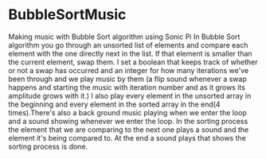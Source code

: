 # BubbleSortMusic
Making music with Bubble Sort algorithm using Sonic Pi
In Bubble Sort algorithm you go through an unsorted list of elements and compare each element with the one directly next in the list. If that element is smaller than the current element, swap them. I set a boolean that keeps track of whether or not a swap has occurred and an integer for how many iterations we've been through and we play music by them (a flip sound whenever a swap happens and starting the music with iteration number and as it grows its amplitude grows with it.) I also play every element in the unsorted array in the beginning and every element in the sorted array in the end(4 times).There's also a back ground music playing when we enter the loop and a sound showing whenever we enter the loop. In the sorting process the element that we are comparing to the next one plays a sound and the element it's being compared to. At the end a sound plays that shows the sorting process is done.


